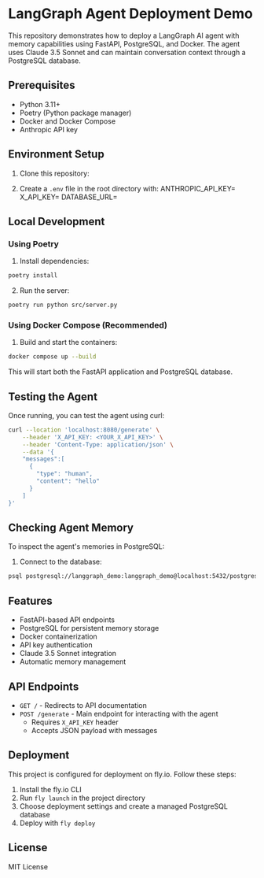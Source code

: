 # LangGraph Agent Deployment Demo

This repository demonstrates how to deploy a LangGraph AI agent with memory capabilities using FastAPI, PostgreSQL, and Docker. The agent uses Claude 3.5 Sonnet and can maintain conversation context through a PostgreSQL database.

## Prerequisites

- Python 3.11+
- Poetry (Python package manager)
- Docker and Docker Compose
- Anthropic API key

## Environment Setup

1. Clone this repository:

2. Create a `.env` file in the root directory with:
ANTHROPIC_API_KEY=
X_API_KEY=
DATABASE_URL=

## Local Development

### Using Poetry

1. Install dependencies:
```bash
poetry install
```
2. Run the server:
```bash
poetry run python src/server.py
```

### Using Docker Compose (Recommended)

1. Build and start the containers:
```bash
docker compose up --build
```

This will start both the FastAPI application and PostgreSQL database.

## Testing the Agent

Once running, you can test the agent using curl:

```bash
curl --location 'localhost:8080/generate' \
    --header 'X_API_KEY: <YOUR_X_API_KEY>' \
    --header 'Content-Type: application/json' \
    --data '{
    "messages":[
      {
        "type": "human",
        "content": "hello"
      }
    ]
}'
```


## Checking Agent Memory

To inspect the agent's memories in PostgreSQL:

1. Connect to the database:
```bash
psql postgresql://langgraph_demo:langgraph_demo@localhost:5432/postgres
```

## Features

- FastAPI-based API endpoints
- PostgreSQL for persistent memory storage
- Docker containerization
- API key authentication
- Claude 3.5 Sonnet integration
- Automatic memory management

## API Endpoints

- `GET /` - Redirects to API documentation
- `POST /generate` - Main endpoint for interacting with the agent
  - Requires `X_API_KEY` header
  - Accepts JSON payload with messages

## Deployment

This project is configured for deployment on fly.io. Follow these steps:

1. Install the fly.io CLI
2. Run `fly launch` in the project directory
3. Choose deployment settings and create a managed PostgreSQL database
4. Deploy with `fly deploy`

## License

MIT License
